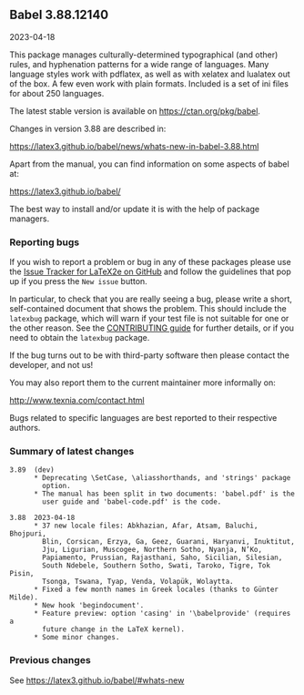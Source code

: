 ## Babel 3.88.12140

2023-04-18

This package manages culturally-determined typographical (and other)
rules, and hyphenation patterns for a wide range of languages. Many
language styles work with pdflatex, as well as with xelatex and
lualatex out of the box. A few even work with plain formats. Included
is a set of ini files for about 250 languages.

The latest stable version is available on <https://ctan.org/pkg/babel>.

Changes in version 3.88 are described in:

https://latex3.github.io/babel/news/whats-new-in-babel-3.88.html

Apart from the manual, you can find information on some aspects of babel at:

https://latex3.github.io/babel/

The best way to install and/or update it is with the help of package
managers.

### Reporting bugs

If you wish to report a problem or bug in any of these packages please
use the
[Issue Tracker for LaTeX2e on GitHub](https://github.com/latex3/babel/issues)
and follow the guidelines that pop up if you press the `New issue`
button.

In particular, to check that you are really seeing a bug, please write
a short, self-contained document that shows the problem. This should
include the `latexbug` package, which will warn if your test file is
not suitable for one or the other reason. See the
[CONTRIBUTING guide](https://github.com/latex3/latex2e/blob/master/CONTRIBUTING.md)
for further details, or if you need to obtain the `latexbug` package.

If the bug turns out to be with third-party software then please
contact the developer, and not us!

You may also report them to the current maintainer more informally on:

   http://www.texnia.com/contact.html

Bugs related to specific languages are best reported to their
respective authors.

### Summary of latest changes
```
3.89  (dev)
      * Deprecating \SetCase, \aliasshorthands, and 'strings' package
        option.
      * The manual has been split in two documents: 'babel.pdf' is the
        user guide and 'babel-code.pdf' is the code.

3.88  2023-04-18
      * 37 new locale files: Abkhazian, Afar, Atsam, Baluchi, Bhojpuri,
        Blin, Corsican, Erzya, Ga, Geez, Guarani, Haryanvi, Inuktitut,
        Jju, Ligurian, Muscogee, Northern Sotho, Nyanja, N’Ko,
        Papiamento, Prussian, Rajasthani, Saho, Sicilian, Silesian,
        South Ndebele, Southern Sotho, Swati, Taroko, Tigre, Tok Pisin,
        Tsonga, Tswana, Tyap, Venda, Volapük, Wolaytta.
      * Fixed a few month names in Greek locales (thanks to Günter Milde).
      * New hook 'begindocument'.
      * Feature preview: option 'casing' in '\babelprovide' (requires a
        future change in the LaTeX kernel).
      * Some minor changes.
```

### Previous changes

See https://latex3.github.io/babel/#whats-new
